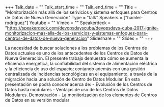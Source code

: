 +++
Talk_date = ""
Talk_start_time = ""
Talk_end_time = ""
Title = "Monitorización más allá de los serivicios y sistema enfoques para Centros de Datos de Nueva Generación"
Type = "talk"
Speakers = ["hamler-rodriguez"]
Youtube = ""
Vimeo = ""
Speakerdeck = "https://speakerdeck.com/devopsdayscuba/devopsdays-cuba-2017-ignite-monitorizacion-mas-alla-de-los-servicios-y-sistemas-enfoques-para-centros-de-datos-de-nueva-generacion"
Slideshare = ""
Slides = ""
+++

La necesidad de buscar soluciones a los problemas de los Centros de Datos actuales 
es uno de los antecedentes de los Centros de Datos de Nueva Generación. El presente 
trabajo demuestra cómo se aumenta la eficiencia energética, la confiabilidad del 
sistema de alimentación eléctrica y la eficiencia de uso del espacio; contando 
además con una gestión centralizada de incidencias tecnológicas en el equipamiento, 
a través de la migración hacia una solución de Centro de Datos Modular. En esta 
presentación se podrá conocer acerca de: - Evolución de los Centros de Datos hasta 
modulares - Ventajas de uso de los Centros de Datos Modulares. Demostración - La 
monitorización de los elementos de Centros de Datos en su versión modular
